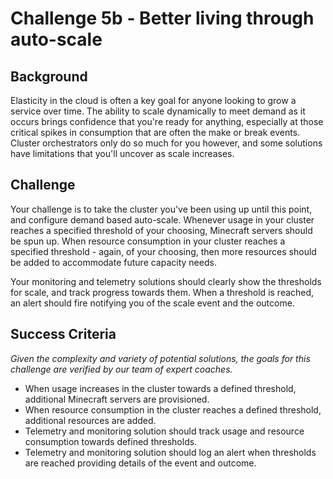 # Challenge 5b - Better living through auto-scale

## Background
Elasticity in the cloud is often a key goal for anyone looking to grow a service over time. The ability to scale dynamically to meet demand as it occurs brings confidence that you're ready for anything, especially at those critical spikes in consumption that are often the make or break events. Cluster orchestrators only do so much for you however, and some solutions have limitations that you'll uncover as scale increases.

## Challenge
Your challenge is to take the cluster you've been using up until this point, and configure demand based auto-scale. Whenever usage in your cluster reaches a specified threshold of your choosing, Minecraft servers should be spun up. When resource consumption in your cluster reaches a specified threshold - again, of your choosing, then more resources should be added to accommodate future capacity needs. 

Your monitoring and telemetry solutions should clearly show the thresholds for scale, and track progress towards them. When a threshold is reached, an alert should fire notifying you of the scale event and the outcome.

## Success Criteria
*Given the complexity and variety of potential solutions, the goals for this challenge are verified by our team of expert coaches.*

- When usage increases in the cluster towards a defined threshold, additional Minecraft servers are provisioned.
- When resource consumption in the cluster reaches a defined threshold, additional resources are added.
- Telemetry and monitoring solution should track usage and resource consumption towards defined thresholds.
- Telemetry and monitoring solution should log an alert when thresholds are reached providing details of the event and outcome. 

